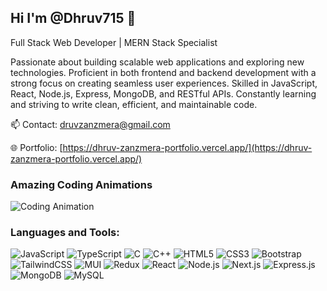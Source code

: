 ## Hi I'm @Dhruv715 👋
Full Stack Web Developer | MERN Stack Specialist

Passionate about building scalable web applications and exploring new technologies. Proficient in both frontend and backend development with a strong focus on creating seamless user experiences. Skilled in JavaScript, React, Node.js, Express, MongoDB, and RESTful APIs. Constantly learning and striving to write clean, efficient, and maintainable code.

📫 Contact: druvzanzmera@gmail.com

🌐 Portfolio: [https://dhruv-zanzmera-portfolio.vercel.app/](https://dhruv-zanzmera-portfolio.vercel.app/)
### Amazing Coding Animations
![Coding Animation](https://media.giphy.com/media/26tn33aiTi1jkl6H6/giphy.gif)
### Languages and Tools:
![JavaScript](https://img.shields.io/badge/-JavaScript-F7DF1E?logo=javascript&logoColor=black)
![TypeScript](https://img.shields.io/badge/-TypeScript-3178C6?logo=typescript&logoColor=white)
![C](https://img.shields.io/badge/-C-00599C?logo=c&logoColor=white)
![C++](https://img.shields.io/badge/-C++-00599C?logo=c%2B%2B&logoColor=white)
![HTML5](https://img.shields.io/badge/-HTML5-E34F26?logo=html5&logoColor=white)
![CSS3](https://img.shields.io/badge/-CSS3-1572B6?logo=css3&logoColor=white)
![Bootstrap](https://img.shields.io/badge/-Bootstrap-563D7C?logo=bootstrap&logoColor=white)
![TailwindCSS](https://img.shields.io/badge/-TailwindCSS-38B2AC?logo=tailwind-css&logoColor=white)
![MUI](https://img.shields.io/badge/-MUI-007FFF?logo=mui&logoColor=white)
![Redux](https://img.shields.io/badge/-Redux-764ABC?logo=redux&logoColor=white)
![React](https://img.shields.io/badge/-React-61DAFB?logo=react&logoColor=black)
![Node.js](https://img.shields.io/badge/-Node.js-339933?logo=node.js&logoColor=white)
![Next.js](https://img.shields.io/badge/-Next.js-000000?logo=next.js&logoColor=white)
![Express.js](https://img.shields.io/badge/-Express.js-000000?logo=express&logoColor=white)
![MongoDB](https://img.shields.io/badge/-MongoDB-47A248?logo=mongodb&logoColor=white)
![MySQL](https://img.shields.io/badge/-MySQL-4479A1?logo=mysql&logoColor=white)

<!--
**Dhruv715/Dhruv715** is a ✨ _special_ ✨ repository because its `README.md` (this file) appears on your GitHub profile.

Here are some ideas to get you started:

- 🔭 I’m currently working on ...
- 🌱 I’m currently learning ...
- 👯 I’m looking to collaborate on ...
- 🤔 I’m looking for help with ...
- 💬 Ask me about ...
- 📫 How to reach me: ...
- 😄 Pronouns: ...
- ⚡ Fun fact: ...
-->
